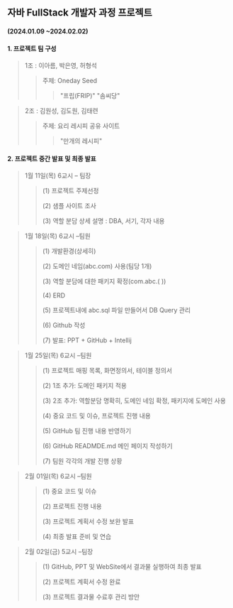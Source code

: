 ## 자바 FullStack 개발자 과정 프로젝트

####      (2024.01.09 ~2024.02.02)

 #### 1. 프로젝트 팀 구성
> 1조 : 이아름, 박은영, 허형석
>	> 주제: Oneday Seed
>	>	> "프립(FRIP)" "솜씨당"


> 2조 : 김원성, 김도원,  김태련
>	> 주제: 요리 레시피 공유 사이트
>	>	> "만개의 레시피"

>	>	>

#### 2. 프로젝트 중간 발표 및 최종 발표

> 1월 11일(목) 6교시 – 팀장 
> >  (1) 프로젝트 주제선정
> > 
> >  (2) 샘플 사이트 조사
> > 
> >  (3) 역할 분담 상세 설명 : DBA, 서기, 각자 내용
> >
> > 

> 1월 18일(목) 6교시 –팀원
> > (1) 개발환경(상세히)
> > 
> > (2)	도메인 네임(abc.com) 사용(팀당 1개)
> > 
> > (3)	역할 분담에 대한 패키지 확정(com.abc.( ))
> > 
> > (4)	ERD
> > 
> > (5)	프로젝트내에 abc.sql 파일 만들어서 DB Query 관리
> > 
> > (6)	Github 작성
> > 
> > (7) 발표: PPT + GitHub + Intellij
> >
> > 

> 1월 25일(목) 6교시 –팀원
> > (1) 프로젝트 매핑 목록, 화면정의서, 테이블 정의서
> > 
> > (2) 1조 추가: 도메인 패키지 적용
> > 
> > (3) 2조 추가: 역할분담 명확히, 도메인 네임 확정, 패키지에 도메인 사용 
> > 
> > (4) 중요 코드 및 이슈, 프로젝트 진행 내용
> >
> > (5) GitHub 팀 진행 내용 반영하기
> >
> > (6) GitHub READMDE.md 메인 페이지 작성하기
> >
> > (7) 팀원 각각의 개발 진행 상황

> 2월 01일(목) 6교시 –팀원
> > (1) 중요 코드 및 이슈
> > 
> > (2) 프로젝트 진행 내용
> > 
> > (3) 프로젝트 계획서 수정 보완 발표
> > 
> > (4) 최종 발표 준비 및 연습

 
> 2월 02일(금) 5교시 –팀장
> > (1) GitHub, PPT 및 WebSite에서 결과물 실행하여 최종 발표
> > 
> > (2) 프로젝트 계획서 수정 완료
> > 
> > (3) 프로젝트 결과물 수료후 관리 방안
